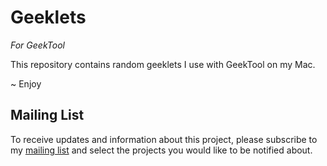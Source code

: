 # Geeklets

*For GeekTool*

This repository contains random geeklets I use with GeekTool on my Mac.

~ Enjoy

## Mailing List

To receive updates and information about this project, please subscribe to my
[mailing list](https://we.destroy.tokyo/Projects-Email-List) and select the
projects you would like to be notified about.
